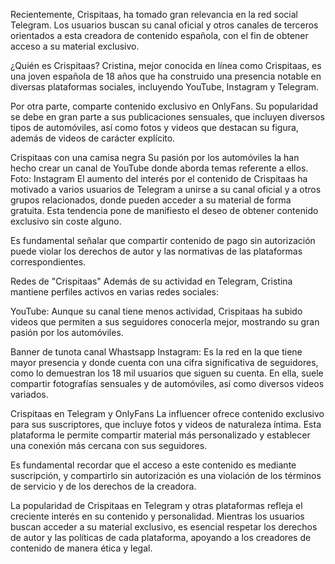 Recientemente, Crispitaas, ha tomado gran relevancia en la red social Telegram. Los usuarios buscan su canal oficial y otros canales de terceros orientados a esta creadora de contenido española, con el fin de obtener acceso a su material exclusivo.

¿Quién es Crispitaas?
Cristina, mejor conocida en línea como Crispitaas, es una joven española de 18 años que ha construido una presencia notable en diversas plataformas sociales, incluyendo YouTube, Instagram y Telegram.

Por otra parte, comparte contenido exclusivo en OnlyFans. Su popularidad se debe en gran parte a sus publicaciones sensuales, que incluyen diversos tipos de automóviles, así como fotos y videos que destacan su figura, además de videos de carácter explícito.

Crispitaas con una camisa negra
Su pasión por los automóviles la han hecho crear un canal de YouTube donde aborda temas referente a ellos. Foto: Instagram
El aumento del interés por el contenido de Crispitaas ha motivado a varios usuarios de Telegram a unirse a su canal oficial y a otros grupos relacionados, donde pueden acceder a su material de forma gratuita. Esta tendencia pone de manifiesto el deseo de obtener contenido exclusivo sin coste alguno.

Es fundamental señalar que compartir contenido de pago sin autorización puede violar los derechos de autor y las normativas de las plataformas correspondientes.

Redes de "Crispitaas"
Además de su actividad en Telegram, Cristina mantiene perfiles activos en varias redes sociales:

YouTube: Aunque su canal tiene menos actividad, Crispitaas ha subido videos que permiten a sus seguidores conocerla mejor, mostrando su gran pasión por los automóviles.

Banner de tunota canal Whastsapp
Instagram: Es la red en la que tiene mayor presencia y donde cuenta con una cifra significativa de seguidores, como lo demuestran los 18 mil usuarios que siguen su cuenta. En ella, suele compartir fotografías sensuales y de automóviles, así como diversos videos variados.

Crispitaas en Telegram y OnlyFans
La influencer ofrece contenido exclusivo para sus suscriptores, que incluye fotos y videos de naturaleza íntima. Esta plataforma le permite compartir material más personalizado y establecer una conexión más cercana con sus seguidores.


Es fundamental recordar que el acceso a este contenido es mediante suscripción, y compartirlo sin autorización es una violación de los términos de servicio y de los derechos de la creadora.

La popularidad de Crispitaas en Telegram y otras plataformas refleja el creciente interés en su contenido y personalidad. Mientras los usuarios buscan acceder a su material exclusivo, es esencial respetar los derechos de autor y las políticas de cada plataforma, apoyando a los creadores de contenido de manera ética y legal.
